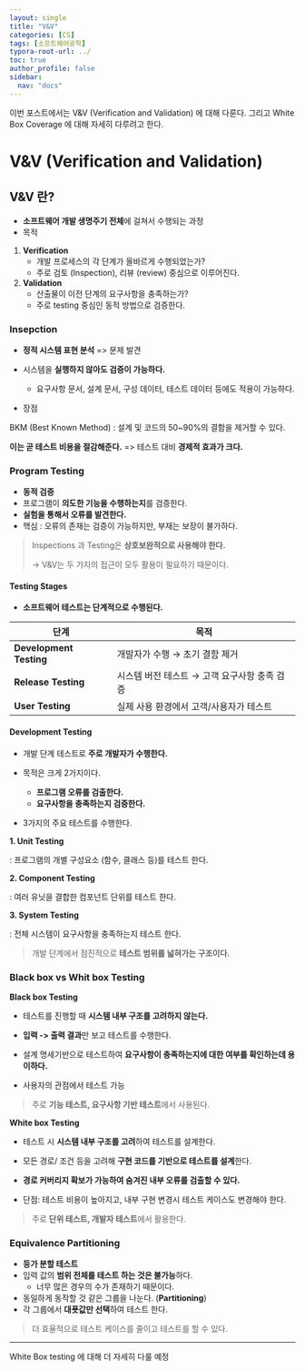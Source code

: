 ```yaml
---
layout: single
title: "V&V"
categories: [CS]
tags: [소프트웨어공학]
typora-root-url: ../
toc: true
author_profile: false
sidebar:
  nav: "docs"
---
```


이번 포스트에서는 V&V (Verification and Validation) 에 대해 다룬다. 그리고 White Box Coverage 에 대해 자세히 다루려고 한다. 



# V&V (Verification and Validation)

## V&V 란?

- **소프트웨어 개발 생명주기 전체**에 걸쳐서 수행되는 과정
- 목적

1. **Verification** 
   - 개발 프로세스의 각 단계가 올바르게 수행되었는가? 
   - 주로 검토 (Inspection), 리뷰 (review) 중심으로 이루어진다.
2. **Validation**
   - 산출물이 이전 단계의 요구사항을 충족하는가?
   - 주로 testing 중심인 동적 방법으로 검증한다. 



### Insepction

- **정적 시스템 표현 분석** => 문제 발견
- 시스템을 **실행하지 않아도 검증이 가능하다.**
  - 요구사항 문서, 설계 문서, 구성 데이터, 테스트 데이터 등에도 적용이 가능하다.

- 장점

BKM (Best Known Method) : 설계 및 코드의 50~90%의 결함을 제거할 수 있다. 

**이는 곧 테스트 비용을 절감해준다.** => 테스트 대비 **경제적 효과가 크다.**



### Program Testing

- **동적 검증**
- 프로그램이 **의도한 기능을 수행하는지**를 검증한다. 
- **실험을 통해서 오류를 발견한다.**
- 핵심 : 오류의 존재는 검증이 가능하지만, 부재는 보장이 불가하다. 



> Inspections 과 Testing은 **상호보완적으로 사용해야 한다.**
>
> -> V&V는 두 가지의 접근이 모두 활용이 필요하기 때문이다. 



#### Testing Stages

- **소프트웨어 테스트는 단계적으로 수행된다.**

| **단계**                | **목적**                                     |
| ----------------------- | -------------------------------------------- |
| **Development Testing** | 개발자가 수행 → 초기 결함 제거               |
| **Release Testing**     | 시스템 버전 테스트 → 고객 요구사항 충족 검증 |
| **User Testing**        | 실제 사용 환경에서 고객/사용자가 테스트      |



#### Development Testing

- 개발 단계 테스트로 **주로 개발자가 수행한다.**
- 목적은 크게 2가지이다.
  - **프로그램 오류를 검출한다.**
  - **요구사항을 충족하는지 검증한다.**

- 3가지의 주요 테스트를 수행한다. 

**1. Unit Testing**

: 프로그램의 개별 구성요소 (함수, 클래스 등)를 테스트 한다.

**2. Component Testing**

: 여러 유닛을 결합한 컴포넌트 단위를 테스트 한다.

**3. System Testing**

: 전체 시스템이 요구사항을 충족하는지 테스트 한다.



> 개발 단계에서 점진적으로 **테스트 범위를 넓혀가는 구조이다.**



### Black box vs Whit box Testing

**Black box Testing**

- 테스트를 진행할 때 **시스템 내부 구조를 고려하지 않는다.**
- **입력 -> 출력 결과**만 보고 테스트를 수행한다. 

- 설계 명세기반으로 테스트하여 **요구사항이 충족하는지에 대한 여부를 확인하는데 용이하다.**
- 사용자의 관점에서 테스트 가능

> 주로 **기능 테스트, 요구사항 기반 테스트**에서 사용된다. 



**White box Testing**

- 테스트 시 **시스템 내부 구조를 고려**하여 테스트를 설계한다. 
- 모든 경로/ 조건 등을 고려해 **구현 코드를 기반으로 테스트를 설계**한다. 
- **경로 커버리지 확보가 가능하여 숨겨진 내부 오류를 검출할 수 있다.**

- 단점: 테스트 비용이 높아지고, 내부 구현 변경시 테스트 케이스도 변경해야 한다.

> 주로 **단위 테스트, 개발자 테스트**에서 활용한다. 



### Equivalence Partitioning 

- **등가 분할 테스트**
- 입력 값의 **범위 전체를 테스트 하는 것은 불가능**하다. 
  - 너무 많은 경우의 수가 존재하기 때문이다. 
- 동일하게 동작할 것 같은 그룹을 나눈다. (**Partitioning**)
- 각 그룹에서 **대푯값만 선택**하여 테스트 한다. 

> 더 효율적으로 테스트 케이스를 줄이고 테스트를 할 수 있다. 



---

White Box testing 에 대해 더 자세히 다룰 예정 
